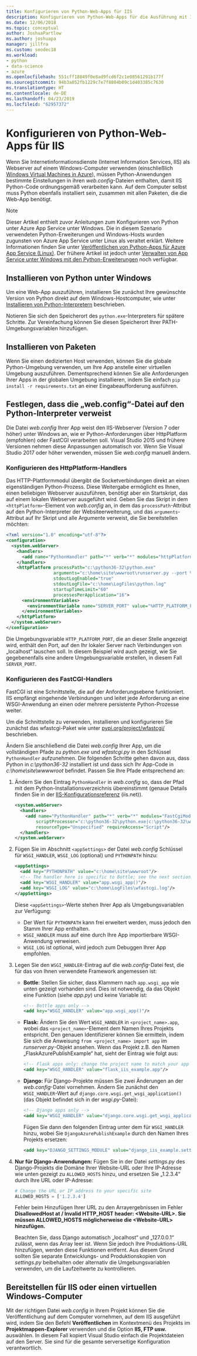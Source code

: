 ```yaml
---
title: Konfigurieren von Python-Web-Apps für IIS
description: Konfigurieren von Python-Web-Apps für die Ausführung mit Internetinformationsdienste (Internet Information Services, IIS) von einem virtuellen Windows-Computer aus.
ms.date: 12/06/2018
ms.topic: conceptual
author: JoshuaPartlow
ms.author: joshuapa
manager: jillfra
ms.custom: seodec18
ms.workload:
- python
- data-science
- azure
ms.openlocfilehash: 551cff18849f0e8ad9fcd6f2c1e08561291b177f
ms.sourcegitcommit: 94b3a052fb1229c7e7f8804b09c1d403385c7630
ms.translationtype: HT
ms.contentlocale: de-DE
ms.lasthandoff: 04/23/2019
ms.locfileid: "62957372"
---
```

# <a name="configure-python-web-apps-for-iis"></a>Konfigurieren von Python-Web-Apps für IIS

Wenn Sie Internetinformationsdienste (Internet Information Services, IIS) als Webserver auf einem Windows-Computer verwenden (einschließlich [Windows Virtual Machines in Azure](/azure/architecture/reference-architectures/n-tier/windows-vm)), müssen Python-Anwendungen bestimmte Einstellungen in ihren *web.config*-Dateien enthalten, damit IIS Python-Code ordnungsgemäß verarbeiten kann. Auf dem Computer selbst muss Python ebenfalls installiert sein, zusammen mit allen Paketen, die die Web-App benötigt.

> [!Note]
> Dieser Artikel enthielt zuvor Anleitungen zum Konfigurieren von Python unter Azure App Service unter Windows. Die in diesem Szenario verwendeten Python-Erweiterungen und Windows-Hosts wurden zugunsten von Azure App Service unter Linux als veraltet erklärt. Weitere Informationen finden Sie unter [Veröffentlichen von Python-Apps für Azure App Service (Linux)](publishing-python-web-applications-to-azure-from-visual-studio.md). Der frühere Artikel ist jedoch unter [Verwalten von App Service unter Windows mit den Python-Erweiterungen](managing-python-on-azure-app-service.md) noch verfügbar.

## <a name="install-python-on-windows"></a>Installieren von Python unter Windows

Um eine Web-App auszuführen, installieren Sie zunächst Ihre gewünschte Version von Python direkt auf dem Windows-Hostcomputer, wie unter [Installieren von Python-Interpretern](installing-python-interpreters.md) beschrieben.

Notieren Sie sich den Speicherort des `python.exe`-Interpreters für spätere Schritte. Zur Vereinfachung können Sie diesen Speicherort Ihrer PATH-Umgebungsvariablen hinzufügen.

## <a name="install-packages"></a>Installieren von Paketen

Wenn Sie einen dedizierten Host verwenden, können Sie die globale Python-Umgebung verwenden, um Ihre App anstelle einer virtuellen Umgebung auszuführen. Dementsprechend können Sie alle Anforderungen Ihrer Apps in der globalen Umgebung installieren, indem Sie einfach `pip install -r requirements.txt` an einer Eingabeaufforderung ausführen.

## <a name="set-webconfig-to-point-to-the-python-interpreter"></a>Festlegen, dass die „web.config“-Datei auf den Python-Interpreter verweist

Die Datei *web.config* Ihrer App weist den IIS-Webserver (Version 7 oder höher) unter Windows an, wie er Python-Anforderungen über HttpPlatform (empfohlen) oder FastCGI verarbeiten soll. Visual Studio 2015 und frühere Versionen nehmen diese Anpassungen automatisch vor. Wenn Sie Visual Studio 2017 oder höher verwenden, müssen Sie *web.config* manuell ändern.

### <a name="configure-the-httpplatform-handler"></a>Konfigurieren des HttpPlatform-Handlers

Das HTTP-Plattformmodul übergibt die Socketverbindungen direkt an einen eigenständigen Python-Prozess. Diese Weitergabe ermöglicht es Ihnen, einen beliebigen Webserver auszuführen, benötigt aber ein Startskript, das auf einem lokalen Webserver ausgeführt wird. Geben Sie das Skript in dem `<httpPlatform>`-Element von *web.config* an, in dem das `processPath`-Attribut auf den Python-Interpreter der Websiteerweiterung, und das `arguments`-Attribut auf Ihr Skript und alle Argumente verweist, die Sie bereitstellen möchten:

```xml
<?xml version="1.0" encoding="utf-8"?>
<configuration>
  <system.webServer>
    <handlers>
      <add name="PythonHandler" path="*" verb="*" modules="httpPlatformHandler" resourceType="Unspecified"/>
    </handlers>
    <httpPlatform processPath="c:\python36-32\python.exe"
                  arguments="c:\home\site\wwwroot\runserver.py --port %HTTP_PLATFORM_PORT%"
                  stdoutLogEnabled="true"
                  stdoutLogFile="c:\home\LogFiles\python.log"
                  startupTimeLimit="60"
                  processesPerApplication="16">
      <environmentVariables>
        <environmentVariable name="SERVER_PORT" value="%HTTP_PLATFORM_PORT%" />
      </environmentVariables>
    </httpPlatform>
  </system.webServer>
</configuration>
```

Die Umgebungsvariable `HTTP_PLATFORM_PORT`, die an dieser Stelle angezeigt wird, enthält den Port, auf den Ihr lokaler Server nach Verbindungen von „localhost“ lauschen soll. In diesem Beispiel wird auch gezeigt, wie Sie gegebenenfalls eine andere Umgebungsvariable erstellen, in diesem Fall `SERVER_PORT`.

### <a name="configure-the-fastcgi-handler"></a>Konfigurieren des FastCGI-Handlers

FastCGI ist eine Schnittstelle, die auf der Anforderungsebene funktioniert. IIS empfängt eingehende Verbindungen und leitet jede Anforderung an eine WSGI-Anwendung an einen oder mehrere persistente Python-Prozesse weiter.

Um die Schnittstelle zu verwenden, installieren und konfigurieren Sie zunächst das wfastcgi-Paket wie unter [pypi.org/project/wfastcgi/](https://pypi.io/project/wfastcgi) beschrieben.

Ändern Sie anschließend die Datei *web.config* Ihrer App, um die vollständigen Pfade zu *python.exe* und *wfastcgi.py* in den Schlüssel `PythonHandler` aufzunehmen. Die folgenden Schritte gehen davon aus, dass Python in *c:\python36-32* installiert ist und dass sich Ihr App-Code in *c:\home\site\wwwwroot* befindet. Passen Sie Ihre Pfade entsprechend an:

1. Ändern Sie den Eintrag `PythonHandler` in *web.config* so, dass der Pfad mit dem Python-Installationsverzeichnis übereinstimmt (genaue Details finden Sie in der [IIS-Konfigurationsreferenz](https://www.iis.net/configreference) (iis.net)).

    ```xml
    <system.webServer>
      <handlers>
        <add name="PythonHandler" path="*" verb="*" modules="FastCgiModule"
            scriptProcessor="c:\python36-32\python.exe|c:\python36-32\wfastcgi.py"
            resourceType="Unspecified" requireAccess="Script"/>
      </handlers>
    </system.webServer>
    ```

1. Fügen Sie im Abschnitt `<appSettings>` der Datei *web.config* Schlüssel für `WSGI_HANDLER`, `WSGI_LOG` (optional) und `PYTHONPATH` hinzu:

    ```xml
    <appSettings>
      <add key="PYTHONPATH" value="c:\home\site\wwwroot"/>
      <!-- The handler here is specific to Bottle; see the next section. -->
      <add key="WSGI_HANDLER" value="app.wsgi_app()"/>
      <add key="WSGI_LOG" value="c:\home\LogFiles\wfastcgi.log"/>
    </appSettings>
    ```

    Diese `<appSettings>`-Werte stehen Ihrer App als Umgebungsvariablen zur Verfügung:

    - Der Wert für `PYTHONPATH` kann frei erweitert werden, muss jedoch den Stamm Ihrer App enthalten.
    - `WSGI_HANDLER` muss auf eine durch Ihre App importierbare WSGI-Anwendung verweisen.
    - `WSGI_LOG` ist optional, wird jedoch zum Debuggen Ihrer App empfohlen.

1. Legen Sie den `WSGI_HANDLER`-Eintrag auf die *web.config*-Datei fest, die für das von Ihnen verwendete Framework angemessen ist:

    - **Bottle**: Stellen Sie sicher, dass Klammern nach `app.wsgi_app` wie unten gezeigt vorhanden sind. Dies ist notwendig, da das Objekt eine Funktion (siehe *app.py*) und keine Variable ist:

        ```xml
        <!-- Bottle apps only -->
        <add key="WSGI_HANDLER" value="app.wsgi_app()"/>
        ```

    - **Flask:** Ändern Sie den Wert `WSGI_HANDLER` in `<project_name>.app`, wobei das `<project_name>`-Element dem Namen Ihres Projekts entspricht. Den genauen Identifizierer können Sie ermitteln, indem Sie sich die Anweisung `from <project_name> import app` im *runserver.py*-Objekt ansehen. Wenn das Projekt z.B. den Namen „FlaskAzurePublishExample“ hat, sieht der Eintrag wie folgt aus:

        ```xml
        <!-- Flask apps only: change the project name to match your app -->
        <add key="WSGI_HANDLER" value="flask_iis_example.app"/>
        ```

    - **Django:** Für Django-Projekte müssen Sie zwei Änderungen an der *web.config*-Datei vornehmen. Ändern Sie zunächst den `WSGI_HANDLER`-Wert auf `django.core.wsgi.get_wsgi_application()` (das Objekt befindet sich in der *wsgi.py*-Datei):

        ```xml
        <!-- Django apps only -->
        <add key="WSGI_HANDLER" value="django.core.wsgi.get_wsgi_application()"/>
        ```

        Fügen Sie dann den folgenden Eintrag unter dem für `WSGI_HANDLER` hinzu, wobei Sie `DjangoAzurePublishExample` durch den Namen Ihres Projekts ersetzen:

        ```xml
        <add key="DJANGO_SETTINGS_MODULE" value="django_iis_example.settings" />
        ```

1. **Nur für Django-Anwendungen:** Fügen Sie in der Datei *settings.py* des Django-Projekts die Domäne Ihrer Website-URL oder Ihre IP-Adresse wie unten gezeigt zu `ALLOWED_HOSTS` hinzu, und ersetzen Sie „1.2.3.4“ durch Ihre URL oder IP-Adresse:

    ```python
    # Change the URL or IP address to your specific site
    ALLOWED_HOSTS = ['1.2.3.4']
    ```

    Fehler beim Hinzufügen Ihrer URL zu den Arrayergebnissen im Fehler **DisallowedHost at / Invalid HTTP_HOST header: \<Website-URL\>. Sie müssen ALLOWED_HOSTS möglicherweise die \<Website-URL\> hinzufügen.**

    Beachten Sie, dass Django automatisch „localhost“ und „127.0.0.1“ zulässt, wenn das Array leer ist. Wenn Sie jedoch Ihre Produktions-URL hinzufügen, werden diese Funktionen entfernt. Aus diesem Grund sollten Sie separate Entwicklungs- und Produktionskopien von *settings.py* beibehalten oder alternativ die Umgebungsvariablen verwenden, um die Laufzeitwerte zu kontrollieren.

## <a name="deploy-to-iis-or-a-windows-vm"></a>Bereitstellen für IIS oder einen virtuellen Windows-Computer

Mit der richtigen Datei *web.config* in Ihrem Projekt können Sie die Veröffentlichung auf dem Computer vornehmen, auf dem IIS ausgeführt wird, indem Sie den Befehl **Veröffentlichen** im Kontextmenü des Projekts im **Projektmappen-Explorer** verwenden und die Option **IIS, FTP usw.** auswählen. In diesem Fall kopiert Visual Studio einfach die Projektdateien auf den Server. Sie sind für die gesamte serverseitige Konfiguration verantwortlich.
